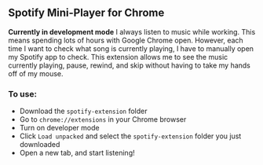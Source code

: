 ## Spotify Mini-Player for Chrome
**Currently in development mode**
I always listen to music while working. This means spending lots of hours with Google Chrome open. However, each time I want to check what song is currently playing, I have to manually open my Spotify app to check. This extension allows me to see the music currently playing, pause, rewind, and skip without having to take my hands off of my mouse.
### To use:
- Download the `spotify-extension` folder
- Go to `chrome://extensions` in your Chrome browser
- Turn on developer mode
- Click `Load unpacked` and select the `spotify-extension` folder you just downloaded
- Open a new tab, and start listening!
